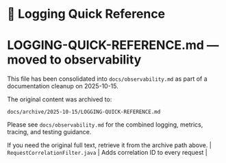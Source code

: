 # 🚀 Logging Quick Reference

# LOGGING-QUICK-REFERENCE.md — moved to observability

This file has been consolidated into `docs/observability.md` as part of a documentation cleanup on 2025-10-15.

The original content was archived to:

`docs/archive/2025-10-15/LOGGING-QUICK-REFERENCE.md`

Please see `docs/observability.md` for the combined logging, metrics, tracing, and testing guidance.

If you need the original full text, retrieve it from the archive path above.
| `RequestCorrelationFilter.java` | Adds correlation ID to every request |

